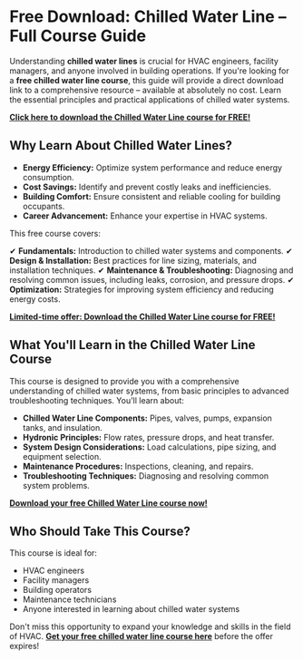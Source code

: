 # Free Download: Chilled Water Line – Full Course Guide

Understanding **chilled water lines** is crucial for HVAC engineers, facility managers, and anyone involved in building operations. If you're looking for a **free chilled water line course**, this guide will provide a direct download link to a comprehensive resource – available at absolutely no cost. Learn the essential principles and practical applications of chilled water systems.

[**Click here to download the Chilled Water Line course for FREE!**](https://udemywork.com/chilled-water-line)

## Why Learn About Chilled Water Lines?

*   **Energy Efficiency:** Optimize system performance and reduce energy consumption.
*   **Cost Savings:** Identify and prevent costly leaks and inefficiencies.
*   **Building Comfort:** Ensure consistent and reliable cooling for building occupants.
*   **Career Advancement:** Enhance your expertise in HVAC systems.

This free course covers:

✔ **Fundamentals:** Introduction to chilled water systems and components.
✔ **Design & Installation:** Best practices for line sizing, materials, and installation techniques.
✔ **Maintenance & Troubleshooting:** Diagnosing and resolving common issues, including leaks, corrosion, and pressure drops.
✔ **Optimization:** Strategies for improving system efficiency and reducing energy costs.

[**Limited-time offer: Download the Chilled Water Line course for FREE!**](https://udemywork.com/chilled-water-line)

## What You'll Learn in the Chilled Water Line Course

This course is designed to provide you with a comprehensive understanding of chilled water systems, from basic principles to advanced troubleshooting techniques. You'll learn about:

*   **Chilled Water Line Components:** Pipes, valves, pumps, expansion tanks, and insulation.
*   **Hydronic Principles:** Flow rates, pressure drops, and heat transfer.
*   **System Design Considerations:** Load calculations, pipe sizing, and equipment selection.
*   **Maintenance Procedures:** Inspections, cleaning, and repairs.
*   **Troubleshooting Techniques:** Diagnosing and resolving common system problems.

[**Download your free Chilled Water Line course now!**](https://udemywork.com/chilled-water-line)

## Who Should Take This Course?

This course is ideal for:

*   HVAC engineers
*   Facility managers
*   Building operators
*   Maintenance technicians
*   Anyone interested in learning about chilled water systems

Don't miss this opportunity to expand your knowledge and skills in the field of HVAC. **[Get your free chilled water line course here](https://udemywork.com/chilled-water-line)** before the offer expires!
